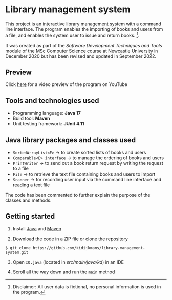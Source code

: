 # Library management system

This project is an interactive library management system with a command line interface. The program enables the importing of books and users from a file, and enables the system user to issue and return books. [^1].

It was created as part of the *Software Development Techniques and Tools* module of the MSc Computer Science course at Newcastle University in December 2020 but has been revised and updated in September 2022.

## Preview

Click [here](https://youtu.be/ekNoFb5rE1o) for a video preview of the program on YouTube

## Tools and technologies used

- Programming language: **Java 17**
- Build tool: **Maven**
- Unit testing framework: **JUnit 4.11**

## Java library packages and classes used

- `SortedArrayList<E>` -> to create sorted lists of books and users
- `Comparable<E> interface` -> to manage the ordering of books and users
- `PrintWriter` -> to send out a book return request by writing the request to a file
- `File` -> to retrieve the text file containing books and users to import
- `Scanner` -> for recording user input via the command line interface and reading a text file

The code has been commented to further explain the purpose of the classes and methods.

## Getting started

1. Install [Java](https://www.oracle.com/java/technologies/downloads/#java17) and [Maven](https://www.baeldung.com/install-maven-on-windows-linux-mac)

2. Download the code in a ZIP file or clone the repository

``` $ git clone https://github.com/kidijkmans/library-management-system.git ```

3. Open `IO.java` (located in *src/main/java/kd*) in an IDE

4. Scroll all the way down and run the `main` method

[^1]: Disclaimer: All user data is fictional, no personal information is used in the program.
